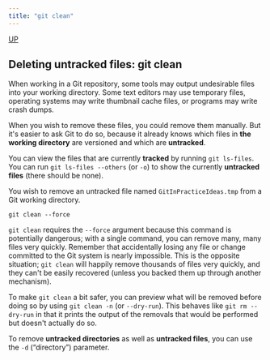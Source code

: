 ```yaml
---
title: "git clean"
---
```


[UP](/git/git-index.html)


## Deleting untracked files: git clean

When working in a Git repository, some tools may output undesirable files into your working directory.
Some text editors may use temporary files, operating systems may write thumbnail cache files, or programs may write crash dumps.

When you wish to remove these files, you could remove them manually.
But it's easier to ask Git to do so,
because it already knows which files in **the working directory** are versioned and which are **untracked**.

You can view the files that are currently **tracked** by running `git ls-files`.
You can run `git ls-files --others` (or `-o`) to show the currently **untracked files** (there should be none).

You wish to remove an untracked file named `GitInPracticeIdeas.tmp` from a Git working directory.

```text
git clean --force
```

`git clean` requires the `--force` argument because this command is potentially dangerous;
with a single command, you can remove many, many files very quickly.
Remember that accidentally losing any file or change committed to the Git system is nearly impossible.
This is the opposite situation; `git clean` will happily remove thousands of files very quickly,
and they can't be easily recovered (unless you backed them up through another mechanism).

To make `git clean` a bit safer, you can preview what will be removed before doing so by using `git clean -n` (or `--dry-run`).
This behaves like `git rm --dry-run` in that it prints the output of the removals that would be performed but doesn't actually do so.

To remove **untracked directories** as well as **untracked files**, you can use the `-d` (“directory”) parameter.

